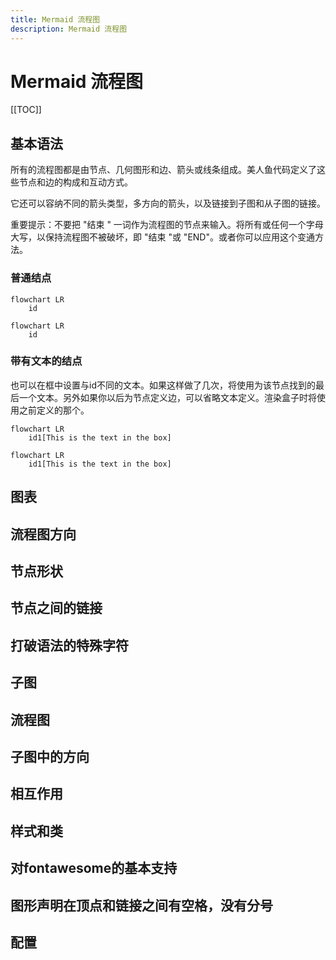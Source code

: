 ```yaml
---
title: Mermaid 流程图
description: Mermaid 流程图
---
```


# Mermaid 流程图

[[TOC]]

## 基本语法

所有的流程图都是由节点、几何图形和边、箭头或线条组成。美人鱼代码定义了这些节点和边的构成和互动方式。

它还可以容纳不同的箭头类型，多方向的箭头，以及链接到子图和从子图的链接。

重要提示：不要把 "结束 " 一词作为流程图的节点来输入。将所有或任何一个字母大写，以保持流程图不被破坏，即 "结束 "或 "END"。或者你可以应用这个变通方法。

### 普通结点

```text
flowchart LR
    id
```
```mermaid
flowchart LR
    id
```

### 带有文本的结点

也可以在框中设置与id不同的文本。如果这样做了几次，将使用为该节点找到的最后一个文本。另外如果你以后为节点定义边，可以省略文本定义。渲染盒子时将使用之前定义的那个。

```text
flowchart LR
    id1[This is the text in the box]
```
```mermaid
flowchart LR
    id1[This is the text in the box]
```

## 图表


## 流程图方向

## 节点形状

## 节点之间的链接

## 打破语法的特殊字符

## 子图

## 流程图

## 子图中的方向

## 相互作用

## 样式和类

## 对fontawesome的基本支持

## 图形声明在顶点和链接之间有空格，没有分号

## 配置
